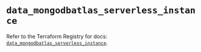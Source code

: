 # `data_mongodbatlas_serverless_instance`

Refer to the Terraform Registry for docs: [`data_mongodbatlas_serverless_instance`](https://registry.terraform.io/providers/mongodb/mongodbatlas/1.36.0/docs/data-sources/serverless_instance).
